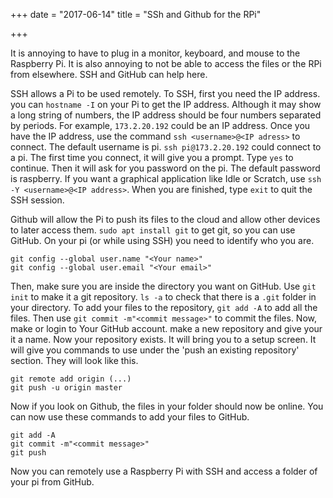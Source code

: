+++
date = "2017-06-14"
title = "SSh and Github for the RPi"

+++

It is annoying to have to plug in a monitor, keyboard, and mouse to the Raspberry Pi. It is also annoying to not be able to access the files or the RPi from elsewhere. SSH and GitHub can help here.

SSH allows a Pi to be used remotely. To SSH, first you need the IP address. you can `hostname -I` on your Pi to get the IP address. Although it may show a long string of numbers, the IP address should be four numbers separated by periods. For example, `173.2.20.192` could be an IP address. Once you have the IP address, use the command `ssh <username>@<IP adress>` to connect. The default username is pi. `ssh pi@173.2.20.192` could connect to a pi. The first time you connect, it will give you a prompt. Type `yes` to continue. Then it will ask for you password on the pi. The default password is raspberry. If you want a graphical application like Idle or Scratch, use `ssh -Y <username>@<IP address>`. When you are finished, type `exit` to quit the SSH session.

Github will allow the Pi to push its files to the cloud and allow other devices to later access them. `sudo apt install git` to get git, so you can use GitHub. On your pi (or while using SSH) you need to identify who you are.
~~~~unix
git config --global user.name "<Your name>"
git config --global user.email "<Your email>"
~~~~
Then, make sure you are inside the directory you want on GitHub. Use `git init` to make it a git repository. `ls -a` to check that there is a `.git` folder in your directory. To add your files to the repository, `git add -A` to add all the files. Then use `git commit -m"<commit message>"` to commit the files. Now, make or login to Your GitHub account. make a new repository and give your it a name. Now your repository exists. It will bring you to a setup screen. It will give you commands to use under the 'push an existing repository' section. They will look like this.
~~~~unix
git remote add origin (...)
git push -u origin master
~~~~
Now if you look on Github, the files in your folder should now be online. You can now use these commands to add your files to GitHub.
~~~~unix
git add -A
git commit -m"<commit message>"
git push
~~~~

Now you can remotely use a Raspberry Pi with SSH and access a folder of your pi from GitHub.
